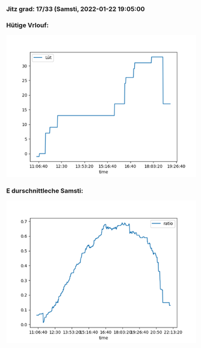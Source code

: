 ### Jitz grad: 17/33 (Samsti, 2022-01-22 19:05:00

### Hütige Vrlouf:
![Graph](Today.png)

### E durschnittleche Samsti:
![Graph](Samsti.png)